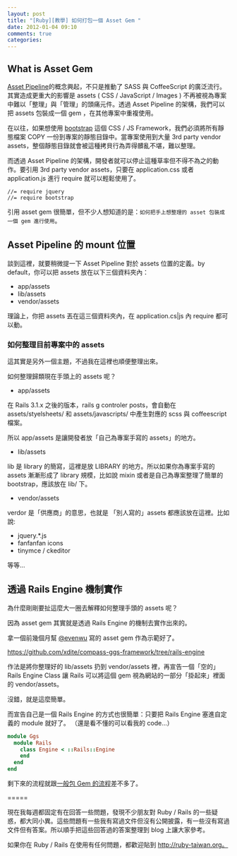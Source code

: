 ```yaml
---
layout: post
title: "[Ruby][教學] 如何打包一個 Asset Gem "
date: 2012-01-04 09:10
comments: true
categories: 
---
```


## What is Asset Gem

[Asset Pipeline](http://upgrade2rails31.heroku.com/asset-pipeline/)的概念興起，不只是推動了 SASS 與 CoffeeScript 的廣泛流行。其實造成更重大的影響是 assets ( CSS / JavaScript / Images ) 不再被視為專案中難以「整理」與「管理」的頭痛元件。透過 Asset Pipeline 的架構，我們可以把 assets 包裝成一個 gem ，在其他專案中重複使用。

在以往，如果想使用 [bootstrap](http://twitter.github.com/bootstrap/) 這個 CSS / JS Framework，我們必須將所有靜態檔案 COPY 一份到專案的靜態目錄中。當專案使用到大量 3rd party vendor assets，整個靜態目錄就會被這種拷貝行為弄得髒亂不堪，難以整理。

而透過 Asset Pipeline 的架構，開發者就可以停止這種草率但不得不為之的動作。要引用 3rd party vendor assets，只要在 application.css 或者 application.js 進行 require 就可以輕鬆使用了。


```
//= require jquery
//= require bootstrap

``` 

引用 asset gem 很簡單，但不少人想知道的是：`如何把手上想整理的 asset 包裝成一個 gem 進行使用`。


## Asset Pipeline 的 mount 位置

談到這裡，就要稍微提一下 Asset Pipeline 對於 assets 位置的定義。by default，你可以把 assets 放在以下三個資料夾內：

* app/assets
* lib/assets
* vendor/assets

理論上，你把 assets 丟在這三個資料夾內，在 application.cs|js 內 require 都可以動。

### 如何整理目前專案中的 assets

這其實是另外一個主題，不過我在這裡也順便整理出來。


如何整理歸類現在手頭上的 assets 呢？

* app/assets

在 Rails 3.1.x 之後的版本，rails g controler posts，會自動在 assets/styelsheets/ 和 assets/javascripts/ 中產生對應的 scss 與 coffeescript 檔案。

所以 app/assets 是讓開發者放「自己為專案手寫的 assets」的地方。

* lib/assets

lib 是 library 的簡寫，這裡是放 LIBRARY 的地方。所以如果你為專案手寫的 assets 漸漸形成了 library 規模，比如說 mixin 或者是自己為專案整理了簡單的 bootstrap，應該放在 lib/ 下。

* vendor/assets

verdor 是「供應商」的意思，也就是 「別人寫的」assets 都應該放在這裡。比如說:

* jquery.*.js 
* fanfanfan icons
* tinymce / ckeditor

等等…

## 透過 Rails Engine 機制實作

為什麼剛剛要扯這麼大一圈去解釋如何整理手頭的 assets 呢？

因為 asset gem 其實就是透過 Rails Engine 的機制去實作出來的。

拿一個前幾個月幫 [@evenwu](http://twitter.com/evenwu) 寫的 asset gem 作為示範好了。

<https://github.com/xdite/compass-ggs-framework/tree/rails-engine>

作法是將你整理好的 lib/assets 扔到 vendor/assets 裡，再宣告一個「空的」Rails Engine Class 讓 Rails 可以將這個 gem 視為網站的一部分「掛起來」裡面的 vendor/assets。

沒錯，就是這麼簡單。

而宣告自己是一個 Rails Engine 的方式也很簡單：只要把 Rails Engine 塞進自定義的 module 就好了。
（還是看不懂的可以看我的 code…）


``` ruby
module Ggs
  module Rails
    class Engine < ::Rails::Engine
    end
  end
end
```

剩下來的流程就跟[一般包 Gem 的流程](http://blog.xdite.net/posts/2012/01/04/how-to-pack-a-gem/)差不多了。

=====

現在我每週都固定有在回答一些問題，發現不少朋友對 Ruby / Rails 的一些疑惑，都大同小異。這些問題有一些我有寫過文件但沒有公開披露，有一些沒有寫過文件但有答案。所以順手把這些回答過的答案整理到 blog 上讓大家參考。

如果你在 Ruby / Rails 在使用有任何問題，都歡迎貼到 http://ruby-taiwan.org。